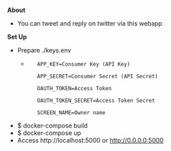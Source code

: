 **About**

* You can tweet and reply on twitter via this webapp

**Set Up**

* Prepare ./keys.env
    * ```
         APP_KEY=Consumer Key (API Key)
         
         APP_SECRET=Consumer Secret (API Secret)
         
         OAUTH_TOKEN=Access Token
         
         OAUTH_TOKEN_SECRET=Access Token Secret
         
         SCREEN_NAME=Owner name
* $ docker-compose build 
* $ docker-compose up
* Access http://localhost:5000 or http://0.0.0.0:5000
